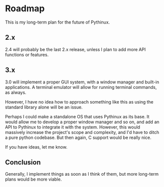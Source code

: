 # Roadmap
This is my long-term plan for the future of Pythinux.
## 2.x
2.4 will probably be the last 2.x release, unless I plan to add more API functions or features.
## 3.x	
3.0 will implement a proper GUI system, with a window manager and built-in applications. A terminal emulator will allow for running terminal commands, as always. 

However, I have no idea how to approach something like this as using the standard library alone will be an issue.

Perhaps I could make a standalone OS that uses Pythinux as its base. It would allow me to develop a proper window manager and so on, and add an API to Pythinux to integrate it with the system. However, this would massively increase the project's scope and complexity, and I'd have to ditch a pure python codebase. But then again, C support would be really nice.

If you have ideas, let me know.
## Conclusion	
Generally, I implement things as soon as I think of them, but more long-term plans would be more viable.
